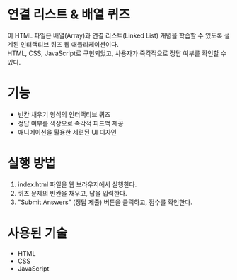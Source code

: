 # 연결 리스트 & 배열 퀴즈

이 HTML 파일은 배열(Array)과 연결 리스트(Linked List) 개념을 학습할 수 있도록 설계된 인터랙티브 퀴즈 웹 애플리케이션이다.  
HTML, CSS, JavaScript로 구현되었고, 사용자가 즉각적으로 정답 여부를 확인할 수 있다.  

# 기능  
- 빈칸 채우기 형식의 인터랙티브 퀴즈  
- 정답 여부를 색상으로 즉각적 피드백 제공  
- 애니메이션을 활용한 세련된 UI 디자인  

# 실행 방법  
1. index.html 파일을 웹 브라우저에서 실행한다.  
2. 퀴즈 문제의 빈칸을 채우고, 답을 입력한다.  
3. "Submit Answers" (정답 제출) 버튼을 클릭하고, 점수를 확인한다.  

# 사용된 기술  
- HTML  
- CSS  
- JavaScript  